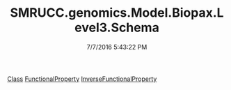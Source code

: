 ﻿---
title: SMRUCC.genomics.Model.Biopax.Level3.Schema
date: 7/7/2016 5:43:22 PM
---

[Class](T-SMRUCC.genomics.Model.Biopax.Level3.Schema.Class.html)
[FunctionalProperty](T-SMRUCC.genomics.Model.Biopax.Level3.Schema.FunctionalProperty.html)
[InverseFunctionalProperty](T-SMRUCC.genomics.Model.Biopax.Level3.Schema.InverseFunctionalProperty.html)
